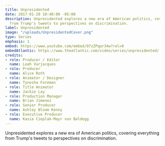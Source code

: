 ```yaml
---
title: Unpresidented
date: 2017-01-20 10:48:00 -05:00
description: Unpresidented explores a new era of American politics, covering everything
  from Trump's tweets to perspectives on discrimination.
label: Unpresidented
image: "/uploads/UnpresidentedCover.png"
type: Series
emphasis: 1
embed: https://www.youtube.com/embed/O7zZPqar34w?rel=0
embedAtlantic: https://www.theatlantic.com/video/series/unpresidented/
credits:
- role: Producer / Editor
  name: Leah Varjacques
- role: Producer
  name: Alice Roth
- role: Animator / Designer
  name: Tynesha Foreman
- role: Title Animator
  name: Jackie Lay
- role: Production Manager
  name: Brian Jimenez
- role: Senior Producer
  name: Ashley Bloom Kenny
- role: Executive Producer
  name: Kasia Cieplak-Mayr von Baldegg
---
```


Unpresidented explores a new era of American politics, covering everything from Trump's tweets to perspectives on discrimination.